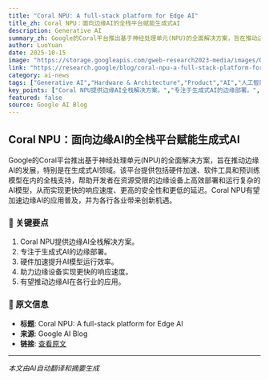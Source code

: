 ```yaml
---
title: "Coral NPU: A full-stack platform for Edge AI"
title_zh: Coral NPU：面向边缘AI的全栈平台赋能生成式AI
description: Generative AI
summary_zh: Google的Coral平台推出基于神经处理单元(NPU)的全面解决方案，旨在推动边缘AI的发展，特别是在生成式AI领域。该平台提供包括硬件加速、软件工具和预训练模型在内的全栈支持，帮助开发者在资源受限的边缘设备上高效部署和运行复杂的AI模型，从而实现更快的响应速度、更高的安全性和更低的延迟。Coral NPU有望加速边缘AI的应用普及，并为各行各业带来创新机遇。
author: LuoYuan
date: 2025-10-15
image: "https://storage.googleapis.com/gweb-research2023-media/images/Open_Graph.width-800.format-jpeg.jpg"
link: "https://research.google/blog/coral-npu-a-full-stack-platform-for-edge-ai/"
category: ai-news
tags: ["Generative AI","Hardware & Architecture","Product","AI","人工智能","研究"]
key_points: ["Coral NPU提供边缘AI全栈解决方案。","专注于生成式AI的边缘部署。","硬件加速提升AI模型运行效率。","助力边缘设备实现更快的响应速度。","有望推动边缘AI在各行业的应用。"]
featured: false
source: Google AI Blog
---
```


## Coral NPU：面向边缘AI的全栈平台赋能生成式AI

Google的Coral平台推出基于神经处理单元(NPU)的全面解决方案，旨在推动边缘AI的发展，特别是在生成式AI领域。该平台提供包括硬件加速、软件工具和预训练模型在内的全栈支持，帮助开发者在资源受限的边缘设备上高效部署和运行复杂的AI模型，从而实现更快的响应速度、更高的安全性和更低的延迟。Coral NPU有望加速边缘AI的应用普及，并为各行各业带来创新机遇。

### 🔑 关键要点
1. Coral NPU提供边缘AI全栈解决方案。
2. 专注于生成式AI的边缘部署。
3. 硬件加速提升AI模型运行效率。
4. 助力边缘设备实现更快的响应速度。
5. 有望推动边缘AI在各行业的应用。


### 📰 原文信息
- **标题**: Coral NPU: A full-stack platform for Edge AI
- **来源**: Google AI Blog
- **链接**: [查看原文](https://research.google/blog/coral-npu-a-full-stack-platform-for-edge-ai/)

---
*本文由AI自动翻译和摘要生成*
